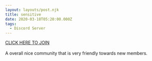 ```yaml
---
layout: layouts/post.njk
title: sensitive
date: 2020-03-18T05:20:00.000Z
tags:
  - Discord Server
---
```

[CLICK HERE TO JOIN](https://discord.gg/RfbBYHy)\
\
A overall nice community that is very friendly towards new members.